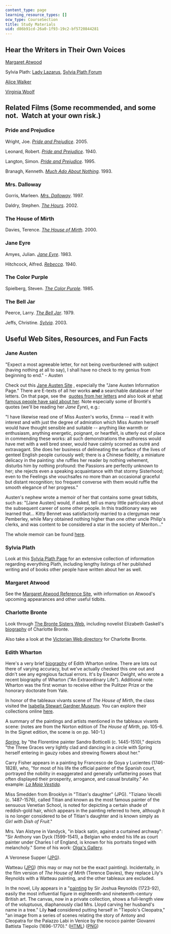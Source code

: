 ```yaml
---
content_type: page
learning_resource_types: []
ocw_type: CourseSection
title: Study Materials
uid: d86b91cd-26a0-1f93-19c2-bf5720844281
---
```


Hear the Writers in Their Own Voices
------------------------------------

[Margaret Atwood](https://www.bbc.co.uk/programmes/b0b4zf0w)

Sylvia Plath: [Lady Lazarus](http://www.bbc.co.uk/arts/poetry/outloud/plath.shtml), [Sylvia Plath Forum](http://www.sylviaplathforum.com/sp-audio.html)

[Alice Walker](https://www.bbc.co.uk/programmes/p03js344)

[Virginia Woolf](https://www.bbc.com/news/av/entertainment-arts-28231055/rare-recording-of-virginia-woolf)

Related Films (Some recommended, and some not.  Watch at your own risk.)
------------------------------------------------------------------------

### Pride and Prejudice

Wright, Joe. [_Pride and Prejudice_](http://www.imdb.com/title/tt0414387/). 2005.

Leonard, Robert. [_Pride and Prejudice_](http://www.imdb.com/title/tt0032943/). 1940.

Langton, Simon. [_Pride and Prejudice_](http://www.imdb.com/title/tt0112130/). 1995.

Branagh, Kenneth. [_Much Ado About Nothing_](http://www.imdb.com/title/tt0107616/). 1993.

### Mrs. Dalloway

Gorris, Marleen. [_Mrs. Dalloway_](http://www.imdb.com/title/tt0119723/). 1997.

Daldry, Stephen. [_The Hours_](http://www.imdb.com/title/tt0274558/). 2002.

### The House of Mirth

Davies, Terence. [_The House of Mirth_](http://www.imdb.com/title/tt0200720/). 2000.

### Jane Eyre

Amyes, Julian. [_Jane Eyre_](http://www.imdb.com/title/tt0085037/). 1983.

Hitchcock, Alfred. [_Rebecca_](http://www.imdb.com/title/tt0032976/). 1940.

### The Color Purple

Spielberg, Steven. [_The Color Purple_](http://www.imdb.com/title/tt0088939/). 1985.

### The Bell Jar

Peerce, Larry. [_The Bell Jar_](http://www.imdb.com/title/tt0078843/). 1979.

Jeffs, Christine. [_Sylvia_](http://www.imdb.com/title/tt0325055/). 2003.

Useful Web Sites, Resources, and Fun Facts
------------------------------------------

### Jane Austen

"Expect a most agreeable letter, for not being overburdened with subject (having nothing at all to say), I shall have no check to my genius from beginning to end." - Austen

Check out this [Jane Austen Site](http://www.pemberley.com/) , especially the "Jane Austen Information Page." There are E-texts of all her works **and** a searchable database of her letters. On that page, see the  [quotes from her letters](http://www.pemberley.com/janeinfo/brablets.html#letterqot) and also look at [what famous people have said about her](http://www.pemberley.com/janeinfo/janeart.html#austart3). Note especially some of Brontë's quotes (we'll be reading her _Jane Eyre_), e.g.:

"I have likewise read one of Miss Austen's works, Emma -- read it with interest and with just the degree of admiration which Miss Austen herself would have thought sensible and suitable -- anything like warmth or enthusiasm, anything energetic, poignant, or heartfelt, is utterly out of place in commending these works: all such demonstrations the authoress would have met with a well bred sneer, would have calmly scorned as outré and extravagant. She does her business of delineating the surface of the lives of genteel English people curiously well; there is a Chinese fidelity, a miniature delicacy in the painting: she ruffles her reader by nothing vehement, disturbs him by nothing profound: the Passions are perfectly unknown to her; she rejects even a speaking acquaintance with that stormy Sisterhood; even to the Feelings she vouchsafes no more than an occasional graceful but distant recognition; too frequent converse with them would ruffle the smooth elegance of her progress."

Austen's nephew wrote a memoir of her that contains some great tidbits, such as: "\[Jane Austen\] would, if asked, tell us many little particulars about the subsequent career of some other people. In this traditionary way we learned that... Kitty Bennet was satisfactorily married to a clergyman near Pemberley, while Mary obtained nothing higher than one other uncle Philip's clerks, and was content to be considered a star in the society of Meriton..."

The whole memoir can be found [here](http://labrocca.com/ja/index.html).

### Sylvia Plath

Look at this [Sylvia Plath Page](http://www.sylviaplath.de/) for an extensive collection of information regarding everything Plath, including lengthy listings of her published writing and of books other people have written about her as well.

### Margaret Atwood

See the [Margaret Atwood Reference Site](http://www.owtoad.com/), with information on Atwood's upcoming appearances and other useful tidbits.

### Charlotte Bronte

Look through [The Bronte Sisters Web](http://victorian-studies.net/BS-HP.html?), including novelist Elizabeth Gaskell's [biography](https://www.theguardian.com/books/2016/apr/09/charlotte-bronte-elizabeth-gaskell-biography-1857) of Charlotte Bronte.

Also take a look at the [Victorian Web directory](http://www.victorianweb.org/authors/bronte/cbronte/bronteov.html) for Charlotte Bronte.

### Edith Wharton

Here's a very brief [biography](http://www.npg.si.edu/exh/wharton/whar3.htm) of Edith Wharton online. There are lots out there of varying accuracy, but we've actually checked this one out and didn't see any egregious factual errors. It's by Eleanor Dwight, who wrote a recent biography of Wharton ("An Extraordinary Life"). Additional note: Wharton was the first woman to receive either the Pulitzer Prize or the honorary doctorate from Yale.

In honor of the tableaux vivants scene of _The House of Mirth_, the class visited the [Isabella Stewart Gardner Museum](http://www.gardnermuseum.org/). You can explore their collections online [here](http://www.gardnermuseum.org/collection).

A summary of the paintings and artists mentioned in the tableaux vivants scene: (notes are from the Norton edition of _The House of Mirth_, pp. 105-6. In the Signet edition, the scene is on pp. 140-1.)

[_Spring_](http://www.jebfoundation.ch/), by "the Florentine painter Sandro Botticelli (c. 1445-1510)," depicts "the Three Graces very lightly clad and dancing in a circle with Spring herself entering in gauzy robes and strewing flowers about her."

Carry Fisher appears in a painting by Francesco de Goya y Lucientes (1746-1828), who, "for most of his life the official painter of the Spanish court, portrayed the nobility in exaggerated and generally unflattering poses that often displayed their prosperity, arrogance, and casual brutality." An example: _[La Maja Vestida](https://en.wikipedia.org/wiki/La_maja_vestida)._

Miss Smedden from Brooklyn in "Titian's daughter" (JPG). "Tiziano Vecelli (c. 1487-1576), called Titian and known as the most famous painter of the sensuous Venetian School, is noted for depicting a certain shade of reddish-gold hair, which appears in the painting referred to here, although it is no longer considered to be of Titian's daughter and is known simply as _Girl with Dish of Fruit_."

Mrs. Van Alstyne in Vandyck, "in black satin, against a curtained archway": "Sir Anthony van Dyck (1599-1541), a Belgian who ended his life as court painter under Charles I of England, is known for his portraits tinged with melancholy." Some of his work: [Olga's Gallery](http://www.abcgallery.com/V/vandyck/vandyck.html).

A Veronese Supper ([JPG](http://commons.wikimedia.org/wiki/File:P%C3%A8lerins_d%27Emma%C3%BCs_Veronese.jpg)).

Watteau ([JPG](http://www.frankreich-sued.de/prominente-server/jean-antoine-watteau/watteau-003.jpg)) (this may or may not be the exact painting). Incidentally, in the film version of _The House of Mirth_ (Terence Davies), they replace Lily's Reynolds with a Watteau painting, and the other tableaux are excluded.

In the novel, Lily appears in a "[painting](http://www.abcgallery.com/R/reynolds/reynolds143.html) by Sir Joshua Reynolds (1723-92), easily the most influential figure in eighteenth-and nineteenth-century British art. The canvas, now in a private collection, shows a full-length view of the voluptuous, diaphanously clad Mrs. Lloyd carving her husband's name in a tree." Lily **had** considered putting herself in "Tiepolo's Cleopatra," "an image from a series of scenes relating the story of Antony and Cleopatra for the Palazzo Labi in Venice by the rococo painter Giovanni Battista Tiepolo (1696-1770)." ([HTML](http://www.fondazionecarifano.it/Quadreria/Quadreria.htm)) ([PNG](http://commons.wikimedia.org/wiki/File:Tiepolo,_Giovanni_Battista_-_The_Banquet_of_Cleopatra_-_1746-47.PNG))